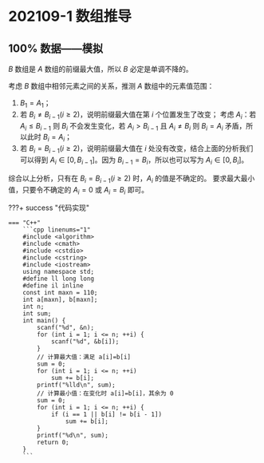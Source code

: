 # 202109-1 数组推导

## 100% 数据——模拟

$B$ 数组是 $A$ 数组的前缀最大值，所以 $B$ 必定是单调不降的。

考虑 $B$ 数组中相邻元素之间的关系，推测 $A$ 数组中的元素值范围：

1. $B_1=A_1$；
2. 若 $B_i\not=B_{i-1}(i\ge 2)$，说明前缀最大值在第 $i$ 个位置发生了改变；
   考虑 $A_i$：若 $A_i \le B_{i-1}$ 则 $B_i$ 不会发生变化，若 $A_i > B_{i-1}$ 且 $A_i\not=B_i$ 则 $B_i=A_i$ 矛盾，所以此时 $B_i=A_i$；
3. 若 $B_i=B_{i-1}(i\ge 2)$，说明前缀最大值在 $i$ 处没有改变，结合上面的分析我们可以得到 $A_i \in [0, B_{i-1}]$。因为 $B_{i-1}=B_i$，所以也可以写为 $A_i \in [0, B_{i}]$。

综合以上分析，只有在 $B_{i}=B_{i-1}(i\ge 2)$ 时，$A_i$ 的值是不确定的。
要求最大最小值，只要令不确定的 $A_i=0$ 或 $A_i=B_{i}$ 即可。

<a id="code1"></a>

???+ success "代码实现"

    === "C++"
        ```cpp linenums="1"
        #include <algorithm>
        #include <cmath>
        #include <cstdio>
        #include <cstring>
        #include <iostream>
        using namespace std;
        #define ll long long
        #define il inline
        const int maxn = 110;
        int a[maxn], b[maxn];
        int n;
        int sum;
        int main() {
            scanf("%d", &n);
            for (int i = 1; i <= n; ++i) {
                scanf("%d", &b[i]);
            }
            // 计算最大值：满足 a[i]=b[i]
            sum = 0;
            for (int i = 1; i <= n; ++i)
                sum += b[i];
            printf("%lld\n", sum);
            // 计算最小值：在变化时 a[i]=b[i]，其余为 0
            sum = 0;
            for (int i = 1; i <= n; ++i) {
                if (i == 1 || b[i] != b[i - 1])
                    sum += b[i];
            }
            printf("%d\n", sum);
            return 0;
        }
        ```

